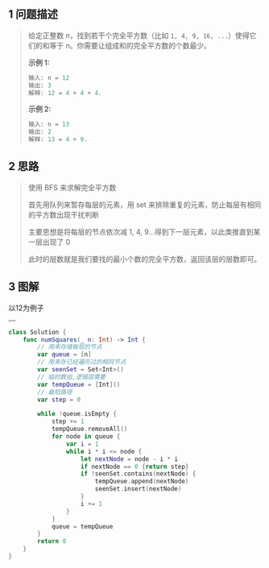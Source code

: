 ## 1 问题描述

> 给定正整数 *n*，找到若干个完全平方数（比如 `1, 4, 9, 16, ...`）使得它们的和等于 *n*。你需要让组成和的完全平方数的个数最少。
>
> **示例 1:**
>
> ```swift
> 输入: n = 12
> 输出: 3 
> 解释: 12 = 4 + 4 + 4.
> ```
>
> **示例 2:**
>
> ```swift
> 输入: n = 13
> 输出: 2
> 解释: 13 = 4 + 9.
> ```

## 2 思路

> 使用 BFS 来求解完全平方数
>
> 首先用队列来暂存每层的元素，用 set 来排除重复的元素，防止每层有相同的平方数出现干扰判断
>
> 主要思想是将每层的节点依次减 1, 4, 9...得到下一层元素，以此类推直到某一层出现了 0
>
> 此时的层数就是我们要找的最小个数的完全平方数，返回该层的层数即可。



## 3 图解

以12为例子

<img src="/Users/chenwang/Desktop/study/%E6%95%B0%E6%8D%AE%E7%BB%93%E6%9E%84&amp;%E7%AE%97%E6%B3%95/png/aaaaa.png" alt="aaaaa" style="zoom: 25%;" />

```swift
class Solution {
    func numSquares(_ n: Int) -> Int {
      	// 用来存储每层的节点
        var queue = [n]
      	// 用来存已经遍历过的相同节点
        var seenSet = Set<Int>()
      	// 临时数组,逻辑层需要
        var tempQueue = [Int]()
      	// 最短路径
        var step = 0

        while !queue.isEmpty {
            step += 1
            tempQueue.removeAll()
            for node in queue {
                var i = 1
                while i * i <= node {
                    let nextNode = node - i * i
                    if nextNode == 0 {return step}
                    if !seenSet.contains(nextNode) {
                        tempQueue.append(nextNode)
                        seenSet.insert(nextNode)
                    }
                    i += 1
                }
            }
            queue = tempQueue
        }
        return 0
    }
}
```



